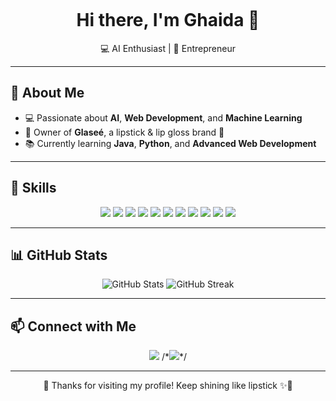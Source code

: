 <p align="center">
  <img src="https://camo.githubusercontent.com/9d8f9b3f1e3f5f2b6f0f3c7f1a5e6f5d5c1b7c6d/68747470733a2f2f696d672e736869656c64732e696f2f62616467652f4768616964612d46617368696f6e2dff69b4?style=for-the-badge&logo=github&logoColor=white" alt=""/>
</p>

<h1 align="center">Hi there, I'm Ghaida 👋</h1>
<p align="center">
  💻 AI Enthusiast | 🌸 Entrepreneur
</p>

---

## 🌸 About Me
- 💻 Passionate about **AI**, **Web Development**, and **Machine Learning**  
- 💄 Owner of **Glaseé**, a lipstick & lip gloss brand 💋  
- 📚 Currently learning **Java**, **Python**, and **Advanced Web Development**  

---

## 🚀 Skills
<p align="center">
  <img src="https://img.shields.io/badge/HTML-FF5733?style=for-the-badge&logo=html5&logoColor=white"/>
  <img src="https://img.shields.io/badge/CSS-264de4?style=for-the-badge&logo=css3&logoColor=white"/>
  <img src="https://img.shields.io/badge/JavaScript-f7df1e?style=for-the-badge&logo=javascript&logoColor=black"/>
  <img src="https://img.shields.io/badge/Python-3776ab?style=for-the-badge&logo=python&logoColor=white"/>
  <img src="https://img.shields.io/badge/C++-00599C?style=for-the-badge&logo=cplusplus&logoColor=white"/>
  <img src="https://img.shields.io/badge/Bootstrap-7952b3?style=for-the-badge&logo=bootstrap&logoColor=white"/>
  <img src="https://img.shields.io/badge/MySQL-4479a1?style=for-the-badge&logo=mysql&logoColor=white"/>
  <img src="https://img.shields.io/badge/TensorFlow-ff6f00?style=for-the-badge&logo=tensorflow&logoColor=white"/>
  <img src="https://img.shields.io/badge/PyTorch-ee4c2c?style=for-the-badge&logo=pytorch&logoColor=white"/>
  <img src="https://img.shields.io/badge/GitHub-181717?style=for-the-badge&logo=github&logoColor=white"/>
  <img src="https://img.shields.io/badge/WordPress-21759b?style=for-the-badge&logo=wordpress&logoColor=white"/>
</p>

---

## 📊 GitHub Stats
<p align="center">
  <img src="https://github-readme-stats.vercel.app/api?username=Ghaida02a&show_icons=true&theme=radical&count_private=true" alt="GitHub Stats"/>
  <img src="https://github-readme-streak-stats.herokuapp.com/?user=Ghaida02a&theme=radical" alt="GitHub Streak"/>
</p>

---

## 📫 Connect with Me
<p align="center">
  <a href="mailto:ggmskaj@gmail.com"><img src="https://img.shields.io/badge/Email-ggmskaj%40gmail.com-red?style=for-the-badge&logo=gmail&logoColor=white"/></a>
  /*<a href="https://linkedin.com/in/your-link"><img src="https://img.shields.io/badge/LinkedIn-0a66c2?style=for-the-badge&logo=linkedin&logoColor=white"/></a>*/
</p>

---

<p align="center">
  💖 Thanks for visiting my profile! Keep shining like lipstick ✨💄
</p>
